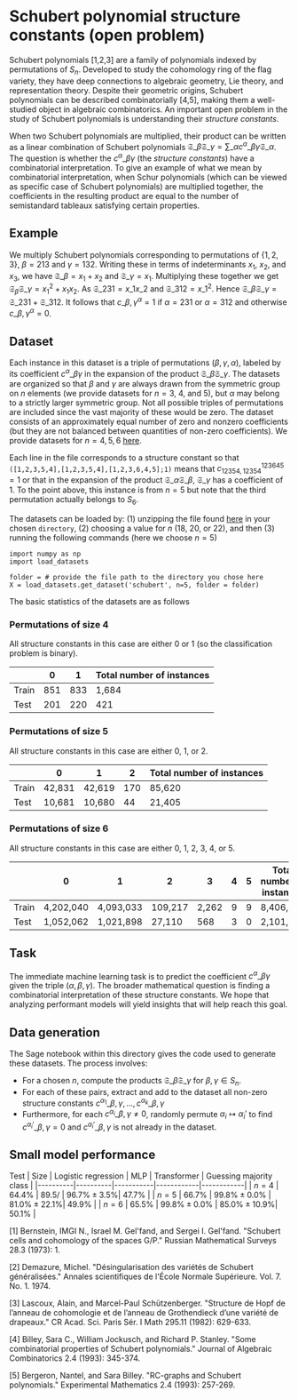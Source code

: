 # Schubert polynomial structure constants (open problem)

Schubert polynomials \[1,2,3\] are a family of polynomials indexed by permutations of $S_n$. Developed to study the cohomology ring of the flag variety, they have deep connections to algebraic geometry, Lie theory, and representation theory. Despite their geometric origins, Schubert polynomials can be described combinatorially \[4,5\], making them a well-studied object in algebraic combinatorics. An important open problem in the study of Schubert polynomials is understanding their *structure constants*. 

When two Schubert polynomials are multiplied, their product can be written as a linear combination of Schubert polynomials
$\mathfrak{S}\_{\beta} \mathfrak{S}\_{\gamma} = \sum\_{\alpha} c^{\alpha}\_{\beta \gamma} \mathfrak{S}\_{\alpha}$.
The question is whether the $c^{\alpha}\_{\beta \gamma}$ (the *structure constants*) have a combinatorial interpretation. To give an example of what we mean by combinatorial interpretation, when Schur polynomials (which can be viewed as specific case of Schubert polynomials) are multiplied together, the coefficients in the resulting product are equal to the number of semistandard tableaux satisfying certain properties.

## Example

We multiply Schubert polynomials corresponding to permutations of $\{1,2,3\}$, $\beta = 2 1 3$ and $\gamma = 1 3 2$. Writing these in terms of indeterminants $x_1$, $x_2$, and $x_3$, we have $\mathfrak{S}\_{\beta} = x_1 + x_2$ and $\mathfrak{S}\_{\gamma} = x_1$. Multiplying these together we get
$\mathfrak{S}_{\beta}\mathfrak{S}\_{\gamma} = x_1^2 + x_1x_2$. As $\mathfrak{S}\_{2 3 1} = x\_1x\_2$ and $\mathfrak{S}\_{3 1 2} = x\_1^2$. Hence $\mathfrak{S}\_{\beta}\mathfrak{S}\_{\gamma} = \mathfrak{S}\_{2 3 1} + \mathfrak{S}\_{3 1 2}$. It follows that $c\_{\beta,\gamma}^{\alpha} = 1$ if $\alpha = 2 3 1$ or $\alpha = 3 1 2$ and otherwise $c\_{\beta,\gamma}^{\alpha} = 0$.

## Dataset 
Each instance in this dataset is a triple of permutations $(\beta, \gamma, \alpha)$, labeled by its coefficient $c^{\alpha}\_{\beta \gamma}$ in the expansion of the product $\mathfrak{S}\_{\beta} \mathfrak{S}\_{\gamma}$. The datasets are organized so that $\beta$ and $\gamma$ are always drawn from the symmetric group on $n$ elements (we provide datasets for $n = 3$, $4$, and $5$), but $\alpha$ may belong to a strictly larger symmetric group. Not all possible triples of permutations are included since the vast majority of these would be zero. The dataset consists of an approximately equal number of zero and nonzero coefficients (but they are not balanced between quantities of non-zero coefficients). We provide datasets for $n = 4, 5, 6$ [here](https://drive.google.com/file/d/15bERRWWue-3gKSir3hVhfejNTeZJgsl9/view?usp=sharing). 

Each line in the file corresponds to a structure constant so that 
`([1,2,3,5,4],[1,2,3,5,4],[1,2,3,6,4,5];1)`
means that $c^{1 2 3 6 4 5}_{1 2 3 5 4,1 2 3 5 4} = 1$ or that in the expansion of the product $\mathfrak{S}\_{\alpha} \mathfrak{S}\_{\beta}$, $\mathfrak{S}\_{\gamma}$ has a coefficient of 1. To the point above, this instance is from $n = 5$ but note that the third permutation actually belongs to $S_6$. 

The datasets can be loaded by: (1) unzipping the file found [here](https://drive.google.com/file/d/15bERRWWue-3gKSir3hVhfejNTeZJgsl9/view?usp=sharing) in your chosen `directory`, (2) choosing a value for $n$ (18, 20, or 22), and then (3) running the following commands (here we choose $n = 5$)

```
import numpy as np
import load_datasets 

folder = # provide the file path to the directory you chose here
X = load_datasets.get_dataset('schubert', n=5, folder = folder)
```

The basic statistics of the datasets are as follows

### Permutations of size $4$

All structure constants in this case are either 0 or 1 (so the classification problem is binary). 

|  | 0 | 1 | Total number of instances | 
|----------|----------|----------|----------|
| Train | 851 | 833 | 1,684 |
| Test  | 201 | 220 | 421 |

### Permutations of size $5$

All structure constants in this case are either 0, 1, or 2. 

|  | 0 | 1 | 2 |  Total number of instances | 
|----------|----------|----------|----------|----------|
| Train | 42,831 | 42,619 | 170 | 85,620 |
| Test  | 10,681 | 10,680 | 44 | 21,405 |

### Permutations of size $6$

All structure constants in this case are either 0, 1, 2, 3, 4, or 5. 

|  | 0 | 1 | 2 | 3 | 4 | 5 |  Total number of instances | 
|----------|----------|----------|----------|----------|----------|----------|----------|
| Train | 4,202,040 | 4,093,033 | 109,217 | 2,262 | 9 | 9 | 8,406,564 |
| Test  | 1,052,062 | 1,021,898 | 27,110 | 568 | 3 | 0 | 2,101,641 |

## Task 

The immediate machine learning task is to predict the coefficient $c^{\alpha}\_{\beta \gamma}$ given the triple $(\alpha,\beta,\gamma)$. The broader mathematical question is finding a combinatorial interpretation of these structure constants. We hope that analyzing performant models will yield insights that will help reach this goal.

## Data generation

The Sage notebook within this directory gives the code used to generate these datasets. The process involves:

- For a chosen $n$, compute the products $\mathfrak{S}\_{\beta} \mathfrak{S}\_{\gamma}$ for $\beta,\gamma \in S_n$.
- For each of these pairs, extract and add to the dataset all non-zero structure constants $c^{\alpha_1}\_{\beta,\gamma}, \dots, c^{\alpha_k}\_{\beta,\gamma}$
- Furthermore, for each $c^{\alpha_i}\_{\beta,\gamma} \neq 0$, randomly permute $\alpha_i \mapsto \alpha_i'$ to find $c^{\alpha_i'}\_{\beta,\gamma} = 0$ and $c^{\alpha_i'}\_{\beta,\gamma}$ is not already in the dataset.

## Small model performance
Test
| Size | Logistic regression | MLP | Transformer | Guessing majority class | 
|----------|----------|-----------|------------|------------|
| $n= 4$ | $64.4\%$ | $89.5/% \pm 2.6\%$ | $96.7\% \pm 3.5\%$| $47.7\%$ |
| $n= 5$ | $66.7\%$ | $99.8\% \pm 0.0\%$ | $81.0\% \pm 22.1\%$| $49.9\%$ |
| $n= 6$ | $65.5\%$ | $99.8\% \pm 0.0\%$ | $85.0\% \pm 10.9\%$| $50.1\%$ |

\[1\] Bernstein, IMGI N., Israel M. Gel'fand, and Sergei I. Gel'fand. "Schubert cells and cohomology of the spaces G/P." Russian Mathematical Surveys 28.3 (1973): 1.

\[2\] Demazure, Michel. "Désingularisation des variétés de Schubert généralisées." Annales scientifiques de l'École Normale Supérieure. Vol. 7. No. 1. 1974.

\[3\] Lascoux, Alain, and Marcel-Paul Schützenberger. "Structure de Hopf de l’anneau de cohomologie et de l’anneau de Grothendieck d’une variété de drapeaux." CR Acad. Sci. Paris Sér. I Math 295.11 (1982): 629-633.

\[4\] Billey, Sara C., William Jockusch, and Richard P. Stanley. "Some combinatorial properties of Schubert polynomials." Journal of Algebraic Combinatorics 2.4 (1993): 345-374.

\[5\] Bergeron, Nantel, and Sara Billey. "RC-graphs and Schubert polynomials." Experimental Mathematics 2.4 (1993): 257-269.
